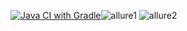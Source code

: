[![Java CI with Gradle](https://github.com/alas777-pc/Patterns1/actions/workflows/gradle.yml/badge.svg)](https://github.com/alas777-pc/Patterns1/actions/workflows/gradle.yml)![allure1](https://github.com/user-attachments/assets/46c758ec-c552-425d-84cb-91e55677fb38)
![allure2](https://github.com/user-attachments/assets/6f76c80e-a89f-458f-a977-96fc49d2e91d)

